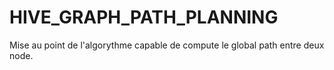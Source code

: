 # HIVE_GRAPH_PATH_PLANNING
Mise au point de l'algorythme capable de compute le global path entre deux node.
